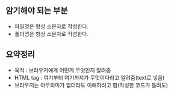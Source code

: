 ## 암기해야 되는 부분
- 파일명은 항상 소문자로 작성한다.
- 폴더명은 항상 소문자로 작성한다.

## 요약정리
- 목적 : 브라우저에게 어떤게 무엇인지 알려줌
- HTML tag : 여기부터 여기까지가 무엇이다라고 알려줌(text로 넣음)
- 브라우저는 아무의미가 없더라도 이해하려고 함(작성한 코드가 틀려도)
